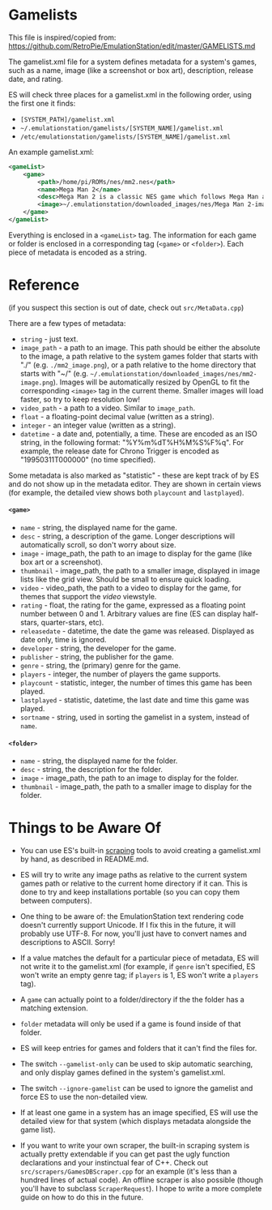 Gamelists
=========
This file is inspired/copied from: https://github.com/RetroPie/EmulationStation/edit/master/GAMELISTS.md

The gamelist.xml file for a system defines metadata for a system's games, such as a name, image (like a screenshot or box art), description, release date, and rating.

ES will check three places for a gamelist.xml in the following order, using the first one it finds:
* `[SYSTEM_PATH]/gamelist.xml`
* `~/.emulationstation/gamelists/[SYSTEM_NAME]/gamelist.xml`
* `/etc/emulationstation/gamelists/[SYSTEM_NAME]/gamelist.xml`

An example gamelist.xml:
```xml
<gameList>
	<game>
		<path>/home/pi/ROMs/nes/mm2.nes</path>
		<name>Mega Man 2</name>
		<desc>Mega Man 2 is a classic NES game which follows Mega Man as he murders eight robot masters in cold blood.</desc>
		<image>~/.emulationstation/downloaded_images/nes/Mega Man 2-image.png</image>
	</game>
</gameList>
```

Everything is enclosed in a `<gameList>` tag.  The information for each game or folder is enclosed in a corresponding tag (`<game>` or `<folder>`).  Each piece of metadata is encoded as a string.


Reference
=========

(if you suspect this section is out of date, check out `src/MetaData.cpp`)

There are a few types of metadata:

* `string` - just text.
* `image_path` - a path to an image. This path should be either the absolute to the image, a path relative to the system games folder that starts with "./" (e.g. `./mm2_image.png`), or a path relative to the home directory that starts with "~/" (e.g. `~/.emulationstation/downloaded_images/nes/mm2-image.png`).  Images will be automatically resized by OpenGL to fit the corresponding `<image>` tag in the current theme.  Smaller images will load faster, so try to keep resolution low!
* `video_path` - a path to a video. Similar to `image_path`.
* `float` - a floating-point decimal value (written as a string).
* `integer` - an integer value (written as a string).
* `datetime` - a date and, potentially, a time.  These are encoded as an ISO string, in the following format: "%Y%m%dT%H%M%S%F%q".  For example, the release date for Chrono Trigger is encoded as "19950311T000000" (no time specified).

Some metadata is also marked as "statistic" - these are kept track of by ES and do not show up in the metadata editor.  They are shown in certain views (for example, the detailed view shows both `playcount` and `lastplayed`).

#### `<game>`

* `name` - string, the displayed name for the game.
* `desc` - string, a description of the game.  Longer descriptions will automatically scroll, so don't worry about size.
* `image` - image_path, the path to an image to display for the game (like box art or a screenshot).
* `thumbnail` - image_path, the path to a smaller image, displayed in image lists like the grid view.  Should be small to ensure quick loading.
* `video` - video_path, the path to a video to display for the game, for themes that support the _video_ viewstyle.
* `rating` - float, the rating for the game, expressed as a floating point number between 0 and 1.  Arbitrary values are fine (ES can display half-stars, quarter-stars, etc).
* `releasedate` - datetime, the date the game was released.  Displayed as date only, time is ignored.
* `developer` - string, the developer for the game.
* `publisher` - string, the publisher for the game.
* `genre` - string, the (primary) genre for the game.
* `players` - integer, the number of players the game supports.
* `playcount` - statistic, integer, the number of times this game has been played.
* `lastplayed` - statistic, datetime, the last date and time this game was played.
* `sortname` - string, used in sorting the gamelist in a system, instead of `name`.


#### `<folder>`
* `name` - string, the displayed name for the folder.
* `desc` - string, the description for the folder.
* `image` - image_path, the path to an image to display for the folder.
* `thumbnail` - image_path, the path to a smaller image to display for the folder.


Things to be Aware Of
=====================

* You can use ES's built-in [scraping](http://en.wikipedia.org/wiki/Web_scraping) tools to avoid creating a gamelist.xml by hand, as described in README.md.

* ES will try to write any image paths as relative to the current system games path or relative to the current home directory if it can.  This is done to try and keep installations portable (so you can copy them between computers).

* One thing to be aware of: the EmulationStation text rendering code doesn't currently support Unicode.  If I fix this in the future, it will probably use UTF-8.  For now, you'll just have to convert names and descriptions to ASCII.  Sorry!

* If a value matches the default for a particular piece of metadata, ES will not write it to the gamelist.xml (for example, if `genre` isn't specified, ES won't write an empty genre tag; if `players` is 1, ES won't write a `players` tag).

* A `game` can actually point to a folder/directory if the the folder has a matching extension.

* `folder` metadata will only be used if a game is found inside of that folder.

* ES will keep entries for games and folders that it can't find the files for.

* The switch `--gamelist-only` can be used to skip automatic searching, and only display games defined in the system's gamelist.xml.

* The switch `--ignore-gamelist` can be used to ignore the gamelist and force ES to use the non-detailed view.

* If at least one game in a system has an image specified, ES will use the detailed view for that system (which displays metadata alongside the game list).

* If you want to write your own scraper, the built-in scraping system is actually pretty extendable if you can get past the ugly function declarations and your instinctual fear of C++.  Check out `src/scrapers/GamesDBScraper.cpp` for an example (it's less than a hundred lines of actual code).  An offline scraper is also possible (though you'll have to subclass `ScraperRequest`).  I hope to write a more complete guide on how to do this in the future.
